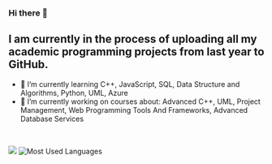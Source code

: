 ### Hi there 👋 
## I am currently in the process of uploading all my academic programming projects from last year to GitHub.
- 🌱 I’m currently learning C++, JavaScript, SQL, Data Structure and Algorithms, Python, UML, Azure <br>
- 🔭 I’m currently working on courses about: Advanced C++, UML, Project Management, Web Programming Tools And Frameworks, Advanced Database Services<br>
<br>


![](https://github-readme-stats.vercel.app/api?username=Jarviniazh)
![Most Used Languages](https://github-readme-stats.vercel.app/api/top-langs/?username=Jarviniazh&layout=compact)


<!--
**Jarviniazh/Jarviniazh** is a ✨ _special_ ✨ repository because its `README.md` (this file) appears on your GitHub profile.

Here are some ideas to get you started:

- 🔭 I’m currently working on ...
- 🌱 I’m currently learning ...
- 👯 I’m looking to collaborate on ...
- 🤔 I’m looking for help with ...
- 💬 Ask me about ...
- 📫 How to reach me: ...
- 😄 Pronouns: ...
- ⚡ Fun fact: ...
-->
